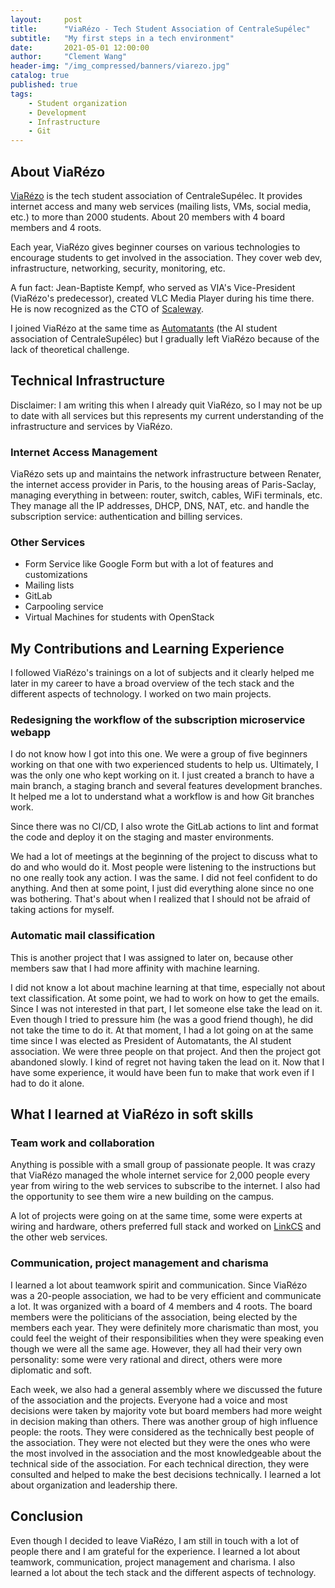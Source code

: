 ```yaml
---
layout:     post
title:      "ViaRézo - Tech Student Association of CentraleSupélec"
subtitle:   "My first steps in a tech environment"
date:       2021-05-01 12:00:00
author:     "Clement Wang"
header-img: "/img_compressed/banners/viarezo.jpg"
catalog: true
published: true
tags:
    - Student organization
    - Development
    - Infrastructure
    - Git
---
```


## About ViaRézo

[ViaRézo](https://viarezo.fr/) is the tech student association of CentraleSupélec. It provides internet access and many web services (mailing lists, VMs, social media, etc.) to more than 2000 students. About 20 members with 4 board members and 4 roots.

Each year, ViaRézo gives beginner courses on various technologies to encourage students to get involved in the association. They cover web dev, infrastructure, networking, security, monitoring, etc.

A fun fact: Jean-Baptiste Kempf, who served as VIA's Vice-President (ViaRézo's predecessor), created VLC Media Player during his time there. He is now recognized as the CTO of [Scaleway](https://www.scaleway.com/en/).

I joined ViaRézo at the same time as [Automatants](https://automatants.cs-campus.fr/) (the AI student association of CentraleSupélec) but I gradually left ViaRézo because of the lack of theoretical challenge.

## Technical Infrastructure

Disclaimer: I am writing this when I already quit ViaRézo, so I may not be up to date with all services but this represents my current understanding of the infrastructure and services by ViaRézo.

### Internet Access Management
ViaRézo sets up and maintains the network infrastructure between Renater, the internet access provider in Paris, to the housing areas of Paris-Saclay, managing everything in between: router, switch, cables, WiFi terminals, etc. They manage all the IP addresses, DHCP, DNS, NAT, etc. and handle the subscription service: authentication and billing services.

### Other Services
- Form Service like Google Form but with a lot of features and customizations
- Mailing lists
- GitLab
- Carpooling service
- Virtual Machines for students with OpenStack

## My Contributions and Learning Experience

I followed ViaRézo's trainings on a lot of subjects and it clearly helped me later in my career to have a broad overview of the tech stack and the different aspects of technology. I worked on two main projects.

### Redesigning the workflow of the subscription microservice webapp

I do not know how I got into this one. We were a group of five beginners working on that one with two experienced students to help us. Ultimately, I was the only one who kept working on it. I just created a branch to have a main branch, a staging branch and several features development branches. It helped me a lot to understand what a workflow is and how Git branches work.

Since there was no CI/CD, I also wrote the GitLab actions to lint and format the code and deploy it on the staging and master environments.

We had a lot of meetings at the beginning of the project to discuss what to do and who would do it. Most people were listening to the instructions but no one really took any action. I was the same. I did not feel confident to do anything. And then at some point, I just did everything alone since no one was bothering. That's about when I realized that I should not be afraid of taking actions for myself.

### Automatic mail classification

This is another project that I was assigned to later on, because other members saw that I had more affinity with machine learning.

I did not know a lot about machine learning at that time, especially not about text classification. At some point, we had to work on how to get the emails. Since I was not interested in that part, I let someone else take the lead on it. Even though I tried to pressure him (he was a good friend though), he did not take the time to do it. At that moment, I had a lot going on at the same time since I was elected as President of Automatants, the AI student association. We were three people on that project. And then the project got abandoned slowly. I kind of regret not having taken the lead on it. Now that I have some experience, it would have been fun to make that work even if I had to do it alone.

## What I learned at ViaRézo in soft skills

### Team work and collaboration

Anything is possible with a small group of passionate people. It was crazy that ViaRézo managed the whole internet service for 2,000 people every year from wiring to the web services to subscribe to the internet. I also had the opportunity to see them wire a new building on the campus.

A lot of projects were going on at the same time, some were experts at wiring and hardware, others preferred full stack and worked on [LinkCS](https://apps.apple.com/fr/app/linkcs/id1626130016?l=en) and the other web services.

### Communication, project management and charisma

I learned a lot about teamwork spirit and communication. Since ViaRézo was a 20-people association, we had to be very efficient and communicate a lot. It was organized with a board of 4 members and 4 roots. The board members were the politicians of the association, being elected by the members each year. They were definitely more charismatic than most, you could feel the weight of their responsibilities when they were speaking even though we were all the same age. However, they all had their very own personality: some were very rational and direct, others were more diplomatic and soft.

Each week, we also had a general assembly where we discussed the future of the association and the projects. Everyone had a voice and most decisions were taken by majority vote but board members had more weight in decision making than others. There was another group of high influence people: the roots. They were considered as the technically best people of the association. They were not elected but they were the ones who were the most involved in the association and the most knowledgeable about the technical side of the association. For each technical direction, they were consulted and helped to make the best decisions technically. I learned a lot about organization and leadership there.

## Conclusion

Even though I decided to leave ViaRézo, I am still in touch with a lot of people there and I am grateful for the experience. I learned a lot about teamwork, communication, project management and charisma. I also learned a lot about the tech stack and the different aspects of technology.